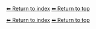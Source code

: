 <!-- TEMPLATE header 2 -->
[⬅ Return to index](index.md)
[⬅ Return to top](../index.md)

<!-- TEMPLATE footer 4 -->
[⬅ Return to index](index.md)
[⬅ Return to top](../index.md)
